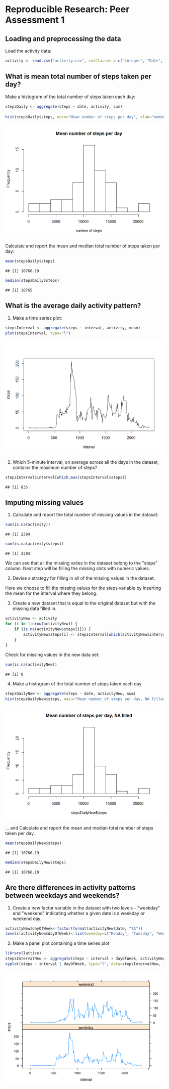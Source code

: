 # Reproducible Research: Peer Assessment 1



## Loading and preprocessing the data

Load the activity data:


```r
activity <- read.csv("activity.csv", colClasses = c("integer", "Date", "integer"))
```


## What is mean total number of steps taken per day?


Make a histogram of the total number of steps taken each day:


```r
stepsDaily <- aggregate(steps ~ date, activity, sum)

hist(stepsDaily$steps, main="Mean number of steps per day", xlab="number of steps", breaks=10)
```

![](PA1_template_files/figure-html/unnamed-chunk-2-1.png) 

Calculate and report the mean and median total number of steps taken per day:


```r
mean(stepsDaily$steps)
```

```
## [1] 10766.19
```

```r
median(stepsDaily$steps)
```

```
## [1] 10765
```

## What is the average daily activity pattern?

1. Make a time series plot:


```r
stepsInterval <- aggregate(steps ~ interval, activity, mean)
plot(stepsInterval, type="l")
```

![](PA1_template_files/figure-html/unnamed-chunk-4-1.png) 


2. Which 5-minute interval, on average across all the days in the dataset, contains the maximum number of steps?


```r
stepsInterval$interval[which.max(stepsInterval$steps)]
```

```
## [1] 835
```


## Imputing missing values

1. Calculate and report the total number of missing values in the dataset:

```r
sum(is.na(activity))
```

```
## [1] 2304
```

```r
sum(is.na(activity$steps))
```

```
## [1] 2304
```
We can see that all the missing valies in the dataset belong to the "steps" column.
Next step will be filling the missing slots with numeric values.

2. Devise a strategy for filling in all of the missing values in the dataset.

Here we choose to fill the missing values for the steps variable by inserting the mean for the interval where they belong.


3. Create a new dataset that is equal to the original dataset but with the missing data filled in.


```r
activityNew <- activity
for (i in 1:nrow(activityNew)) {
    if (is.na(activityNew$steps[i])) {
        activityNew$steps[i] <- stepsInterval[which(activityNew$interval[i] == stepsInterval$interval), ]$steps
    }
}
```

Check for missing values in the new data set: 

```r
sum(is.na(activityNew))
```

```
## [1] 0
```

4. Make a histogram of the total number of steps taken each day

```r
stepsDailyNew <- aggregate(steps ~ date, activityNew, sum)
hist(stepsDailyNew$steps, main="Mean number of steps per day, NA filled", breaks=10)
```

![](PA1_template_files/figure-html/unnamed-chunk-9-1.png) 

... and Calculate and report the mean and median total number of steps taken per day.


```r
mean(stepsDailyNew$steps)
```

```
## [1] 10766.19
```

```r
median(stepsDailyNew$steps)
```

```
## [1] 10766.19
```


## Are there differences in activity patterns between weekdays and weekends?

1. Create a new factor variable in the dataset with two levels - "weekday" and "weekend" indicating whether a given date is a weekday or weekend  day.


```r
activityNew$dayOfWeek<-factor(format(activityNew$date, "%A"))
levels(activityNew$dayOfWeek)<-list(weekday=c("Monday", "Tuesday", "Wednesday", "Thursday", "Friday"), weekend=c("Saturday", "Sunday"))
```

2. Make a panel plot containing a time series plot


```r
library(lattice)
stepsIntervalNew <- aggregate(steps ~ interval + dayOfWeek, activityNew, mean)
xyplot(steps ~ interval | dayOfWeek, type="l", data=stepsIntervalNew, layout=c(1,2))
```

![](PA1_template_files/figure-html/unnamed-chunk-12-1.png) 
